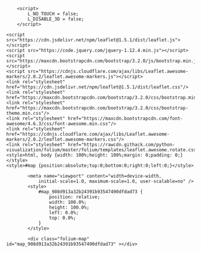 <!DOCTYPE html>
<head>    
    <meta http-equiv="content-type" content="text/html; charset=UTF-8" />
    
        <script>
            L_NO_TOUCH = false;
            L_DISABLE_3D = false;
        </script>
    
    <script src="https://cdn.jsdelivr.net/npm/leaflet@1.5.1/dist/leaflet.js"></script>
    <script src="https://code.jquery.com/jquery-1.12.4.min.js"></script>
    <script src="https://maxcdn.bootstrapcdn.com/bootstrap/3.2.0/js/bootstrap.min.js"></script>
    <script src="https://cdnjs.cloudflare.com/ajax/libs/Leaflet.awesome-markers/2.0.2/leaflet.awesome-markers.js"></script>
    <link rel="stylesheet" href="https://cdn.jsdelivr.net/npm/leaflet@1.5.1/dist/leaflet.css"/>
    <link rel="stylesheet" href="https://maxcdn.bootstrapcdn.com/bootstrap/3.2.0/css/bootstrap.min.css"/>
    <link rel="stylesheet" href="https://maxcdn.bootstrapcdn.com/bootstrap/3.2.0/css/bootstrap-theme.min.css"/>
    <link rel="stylesheet" href="https://maxcdn.bootstrapcdn.com/font-awesome/4.6.3/css/font-awesome.min.css"/>
    <link rel="stylesheet" href="https://cdnjs.cloudflare.com/ajax/libs/Leaflet.awesome-markers/2.0.2/leaflet.awesome-markers.css"/>
    <link rel="stylesheet" href="https://rawcdn.githack.com/python-visualization/folium/master/folium/templates/leaflet.awesome.rotate.css"/>
    <style>html, body {width: 100%;height: 100%;margin: 0;padding: 0;}</style>
    <style>#map {position:absolute;top:0;bottom:0;right:0;left:0;}</style>
    
            <meta name="viewport" content="width=device-width,
                initial-scale=1.0, maximum-scale=1.0, user-scalable=no" />
            <style>
                #map_908d913a32b24391b93547490dfdad73 {
                    position: relative;
                    width: 100.0%;
                    height: 100.0%;
                    left: 0.0%;
                    top: 0.0%;
                }
            </style>
        
</head>
<body>    
    
            <div class="folium-map" id="map_908d913a32b24391b93547490dfdad73" ></div>
        
</body>
<script>    
    
            var map_908d913a32b24391b93547490dfdad73 = L.map(
                "map_908d913a32b24391b93547490dfdad73",
                {
                    center: [-16.75, 36.5],
                    crs: L.CRS.EPSG3857,
                    maxBounds: [[-25.0, 30.0], [-8.5, 43.0]],
                    zoom: 10,
                    zoomControl: true,
                    preferCanvas: false,
                }
            );

            

        
    
            var tile_layer_3c459073294a40a5bf0f72484b7026bb = L.tileLayer(
                "https://{s}.tile.openstreetmap.org/{z}/{x}/{y}.png",
                {"attribution": "Data by \u0026copy; \u003ca href=\"http://openstreetmap.org\"\u003eOpenStreetMap\u003c/a\u003e, under \u003ca href=\"http://www.openstreetmap.org/copyright\"\u003eODbL\u003c/a\u003e.", "detectRetina": false, "maxNativeZoom": 18, "maxZoom": 18, "minZoom": 5, "noWrap": false, "opacity": 1, "subdomains": "abc", "tms": false}
            ).addTo(map_908d913a32b24391b93547490dfdad73);
        
    
            map_908d913a32b24391b93547490dfdad73.fitBounds(
                [[-25.0, 30.0], [-8.5, 43.0]],
                {}
            );
        
    
            var marker_7cc6462c321944d3bf2a1700a2600aeb = L.marker(
                [-16.8536831, 36.966587],
                {"iconSize": [14, 14]}
            ).addTo(map_908d913a32b24391b93547490dfdad73);
        
    
        var custom_icon_4539ae0001bb4520955632b94c438fdf = L.icon({"iconSize": [14, 14], "iconUrl": "https://static.thenounproject.com/png/2009208-200.png"});
        marker_7cc6462c321944d3bf2a1700a2600aeb.setIcon(custom_icon_4539ae0001bb4520955632b94c438fdf);
        
    
            var marker_5adb166dc0e44cbe91d1906081443b57 = L.marker(
                [-13.2721452, 35.2640604],
                {"iconSize": [14, 14]}
            ).addTo(map_908d913a32b24391b93547490dfdad73);
        
    
        var custom_icon_fff675b6aa1c4537b457baa6f710b3f5 = L.icon({"iconSize": [14, 14], "iconUrl": "https://static.thenounproject.com/png/2009208-200.png"});
        marker_5adb166dc0e44cbe91d1906081443b57.setIcon(custom_icon_fff675b6aa1c4537b457baa6f710b3f5);
        
    
            var marker_71762b5787474f18b8bf3eebeb4a57b1 = L.marker(
                [-21.5362894, 35.4731954],
                {"iconSize": [14, 14]}
            ).addTo(map_908d913a32b24391b93547490dfdad73);
        
    
        var custom_icon_d335ea980489483c9818fc7ef0f0fef2 = L.icon({"iconSize": [14, 14], "iconUrl": "https://static.thenounproject.com/png/2009208-200.png"});
        marker_71762b5787474f18b8bf3eebeb4a57b1.setIcon(custom_icon_d335ea980489483c9818fc7ef0f0fef2);
        
    
            var marker_f8c0907b05164eb490d8f6232d36558e = L.marker(
                [-21.1625508, 34.5610696],
                {"iconSize": [14, 14]}
            ).addTo(map_908d913a32b24391b93547490dfdad73);
        
    
        var custom_icon_05b26ae3e48f4495a8005bd1aca1a2bf = L.icon({"iconSize": [14, 14], "iconUrl": "https://static.thenounproject.com/png/2009208-200.png"});
        marker_f8c0907b05164eb490d8f6232d36558e.setIcon(custom_icon_05b26ae3e48f4495a8005bd1aca1a2bf);
        
    
            var marker_3b5554dc165545b9978921916716eda7 = L.marker(
                [-25.2659855, 33.2385979],
                {"iconSize": [14, 14]}
            ).addTo(map_908d913a32b24391b93547490dfdad73);
        
    
        var custom_icon_2895b03b26b047769556efad0c29fb1a = L.icon({"iconSize": [14, 14], "iconUrl": "https://static.thenounproject.com/png/2009208-200.png"});
        marker_3b5554dc165545b9978921916716eda7.setIcon(custom_icon_2895b03b26b047769556efad0c29fb1a);
        
    
            var marker_13f54e88d1db45d986f10c750897b182 = L.marker(
                [-14.8159887, 36.5316201],
                {"iconSize": [14, 14]}
            ).addTo(map_908d913a32b24391b93547490dfdad73);
        
    
        var custom_icon_983136740c4a4efd89370312475a7a41 = L.icon({"iconSize": [14, 14], "iconUrl": "https://static.thenounproject.com/png/2009208-200.png"});
        marker_13f54e88d1db45d986f10c750897b182.setIcon(custom_icon_983136740c4a4efd89370312475a7a41);
        
    
            var marker_572615d17063415ab92158efecde8215 = L.marker(
                [-25.9971447, 32.9293518],
                {"iconSize": [14, 14]}
            ).addTo(map_908d913a32b24391b93547490dfdad73);
        
    
        var custom_icon_499d735246924e21aa2afac7faf23474 = L.icon({"iconSize": [14, 14], "iconUrl": "https://static.thenounproject.com/png/2009208-200.png"});
        marker_572615d17063415ab92158efecde8215.setIcon(custom_icon_499d735246924e21aa2afac7faf23474);
        
    
            var marker_583cb35788a84943b07ad8a4e8defe18 = L.marker(
                [-11.6729002, 39.5630989],
                {"iconSize": [14, 14]}
            ).addTo(map_908d913a32b24391b93547490dfdad73);
        
    
        var custom_icon_9e9cf8aebd6f44559171eb0a6a1cd4f0 = L.icon({"iconSize": [14, 14], "iconUrl": "https://static.thenounproject.com/png/2009208-200.png"});
        marker_583cb35788a84943b07ad8a4e8defe18.setIcon(custom_icon_9e9cf8aebd6f44559171eb0a6a1cd4f0);
        
    
            var marker_da71da5900a14dfd8d717dfa16f1cbac = L.marker(
                [-26.8285522, 32.8377075],
                {"iconSize": [14, 14]}
            ).addTo(map_908d913a32b24391b93547490dfdad73);
        
    
        var custom_icon_3d96137ba2404bbf8f3c2d1a50b5d068 = L.icon({"iconSize": [14, 14], "iconUrl": "https://static.thenounproject.com/png/2009208-200.png"});
        marker_da71da5900a14dfd8d717dfa16f1cbac.setIcon(custom_icon_3d96137ba2404bbf8f3c2d1a50b5d068);
        
    
            var marker_d4eadf1feeb14151b6a01b55d5e19bfd = L.marker(
                [-15.6027002, 32.773201],
                {"iconSize": [14, 14]}
            ).addTo(map_908d913a32b24391b93547490dfdad73);
        
    
        var custom_icon_0f080ebf56e045b88c695028dc6468f8 = L.icon({"iconSize": [14, 14], "iconUrl": "https://static.thenounproject.com/png/2009208-200.png"});
        marker_d4eadf1feeb14151b6a01b55d5e19bfd.setIcon(custom_icon_0f080ebf56e045b88c695028dc6468f8);
        
    
            var marker_1101597701d14582baaae2a78dfef51c = L.marker(
                [-14.7054025, 34.353037],
                {"iconSize": [14, 14]}
            ).addTo(map_908d913a32b24391b93547490dfdad73);
        
    
        var custom_icon_011716a008d5430e8d26c8db3b6f6d1e = L.icon({"iconSize": [14, 14], "iconUrl": "https://static.thenounproject.com/png/2009208-200.png"});
        marker_1101597701d14582baaae2a78dfef51c.setIcon(custom_icon_011716a008d5430e8d26c8db3b6f6d1e);
        
    
            var marker_3b7ab1dcd7de4c5b81d1c593327772cd = L.marker(
                [-25.0377998, 33.6273994],
                {"iconSize": [14, 14]}
            ).addTo(map_908d913a32b24391b93547490dfdad73);
        
    
        var custom_icon_c83e215897144d5488296bb848a00978 = L.icon({"iconSize": [14, 14], "iconUrl": "https://static.thenounproject.com/png/2009208-200.png"});
        marker_3b7ab1dcd7de4c5b81d1c593327772cd.setIcon(custom_icon_c83e215897144d5488296bb848a00978);
        
    
            var marker_2d2d445c226a4119867a16dfde29af40 = L.marker(
                [-21.7080002, 35.4528008],
                {"iconSize": [14, 14]}
            ).addTo(map_908d913a32b24391b93547490dfdad73);
        
    
        var custom_icon_0c89ed185f7d4545bb3fdbb162c47539 = L.icon({"iconSize": [14, 14], "iconUrl": "https://static.thenounproject.com/png/2009208-200.png"});
        marker_2d2d445c226a4119867a16dfde29af40.setIcon(custom_icon_0c89ed185f7d4545bb3fdbb162c47539);
        
    
            var marker_94aa2a6ba4554f058da0a6da8cb1dabb = L.marker(
                [-13.1218996, 39.0527992],
                {"iconSize": [14, 14]}
            ).addTo(map_908d913a32b24391b93547490dfdad73);
        
    
        var custom_icon_d0ec6ad1a4b54a6fba6ac3fec750763b = L.icon({"iconSize": [14, 14], "iconUrl": "https://static.thenounproject.com/png/2009208-200.png"});
        marker_94aa2a6ba4554f058da0a6da8cb1dabb.setIcon(custom_icon_d0ec6ad1a4b54a6fba6ac3fec750763b);
        
    
            var marker_61ae8ef8c507491ab68147d151ac32fb = L.marker(
                [-21.6149998, 35.3380013],
                {"iconSize": [14, 14]}
            ).addTo(map_908d913a32b24391b93547490dfdad73);
        
    
        var custom_icon_82a941db48404f79881daf5890e09048 = L.icon({"iconSize": [14, 14], "iconUrl": "https://static.thenounproject.com/png/2009208-200.png"});
        marker_61ae8ef8c507491ab68147d151ac32fb.setIcon(custom_icon_82a941db48404f79881daf5890e09048);
        
    
            var marker_599c95b0f2bc43cfb74c9cbe397e5bc7 = L.marker(
                [-19.7997428, 34.9176636],
                {"iconSize": [14, 14]}
            ).addTo(map_908d913a32b24391b93547490dfdad73);
        
    
        var custom_icon_4e8820027fea490c920c69609d5af22b = L.icon({"iconSize": [14, 14], "iconUrl": "https://static.thenounproject.com/png/2009208-200.png"});
        marker_599c95b0f2bc43cfb74c9cbe397e5bc7.setIcon(custom_icon_4e8820027fea490c920c69609d5af22b);
        
    
            var marker_d6b2fd0a102748d9abc24eb66ebce4b0 = L.marker(
                [-26.802856, 32.8835637],
                {"iconSize": [14, 14]}
            ).addTo(map_908d913a32b24391b93547490dfdad73);
        
    
        var custom_icon_9893a3ef4445480d9f2b530c7b5bb8d4 = L.icon({"iconSize": [14, 14], "iconUrl": "https://static.thenounproject.com/png/2009208-200.png"});
        marker_d6b2fd0a102748d9abc24eb66ebce4b0.setIcon(custom_icon_9893a3ef4445480d9f2b530c7b5bb8d4);
        
    
            var marker_052ce0ad0d2743b4b630b1cdb5a049bb = L.marker(
                [-25.0319515, 32.7483858],
                {"iconSize": [14, 14]}
            ).addTo(map_908d913a32b24391b93547490dfdad73);
        
    
        var custom_icon_7ecc13df8d3543d09572f50dc86a29c4 = L.icon({"iconSize": [14, 14], "iconUrl": "https://static.thenounproject.com/png/2009208-200.png"});
        marker_052ce0ad0d2743b4b630b1cdb5a049bb.setIcon(custom_icon_7ecc13df8d3543d09572f50dc86a29c4);
        
    
            var marker_5f405fe5b5fb4bd48e9ea894422f65ed = L.marker(
                [-22.8208754, 32.0042977],
                {"iconSize": [14, 14]}
            ).addTo(map_908d913a32b24391b93547490dfdad73);
        
    
        var custom_icon_a73db77392a34191a3d57918dec4215e = L.icon({"iconSize": [14, 14], "iconUrl": "https://static.thenounproject.com/png/2009208-200.png"});
        marker_5f405fe5b5fb4bd48e9ea894422f65ed.setIcon(custom_icon_a73db77392a34191a3d57918dec4215e);
        
    
            var marker_67d32db2bf714b2cbe1ad44bb0d2d315 = L.marker(
                [-21.5879383, 32.9292169],
                {"iconSize": [14, 14]}
            ).addTo(map_908d913a32b24391b93547490dfdad73);
        
    
        var custom_icon_a1793073bd7e4c9fa2e1898ddb4da750 = L.icon({"iconSize": [14, 14], "iconUrl": "https://static.thenounproject.com/png/2009208-200.png"});
        marker_67d32db2bf714b2cbe1ad44bb0d2d315.setIcon(custom_icon_a1793073bd7e4c9fa2e1898ddb4da750);
        
    
            var marker_26195827479242d5964a93fd2db970ba = L.marker(
                [-25.2376204, 32.1598927],
                {"iconSize": [14, 14]}
            ).addTo(map_908d913a32b24391b93547490dfdad73);
        
    
        var custom_icon_75956e344fb54ff9bbcd13303abd29f3 = L.icon({"iconSize": [14, 14], "iconUrl": "https://static.thenounproject.com/png/2009208-200.png"});
        marker_26195827479242d5964a93fd2db970ba.setIcon(custom_icon_75956e344fb54ff9bbcd13303abd29f3);
        
    
            var marker_2f61d23c971244dba90375efa4c81c82 = L.marker(
                [-25.1995933, 33.5011298],
                {"iconSize": [14, 14]}
            ).addTo(map_908d913a32b24391b93547490dfdad73);
        
    
        var custom_icon_5725b95ac4f74d3e961458e620368e0e = L.icon({"iconSize": [14, 14], "iconUrl": "https://static.thenounproject.com/png/2009208-200.png"});
        marker_2f61d23c971244dba90375efa4c81c82.setIcon(custom_icon_5725b95ac4f74d3e961458e620368e0e);
        
    
            var marker_8874c5fd4dd044daa7a6555ac71ab1fa = L.marker(
                [-21.7532037, 35.0598754],
                {"iconSize": [14, 14]}
            ).addTo(map_908d913a32b24391b93547490dfdad73);
        
    
        var custom_icon_ddba9f5e1fcb448080fbf60927d781d0 = L.icon({"iconSize": [14, 14], "iconUrl": "https://static.thenounproject.com/png/2009208-200.png"});
        marker_8874c5fd4dd044daa7a6555ac71ab1fa.setIcon(custom_icon_ddba9f5e1fcb448080fbf60927d781d0);
        
    
            var marker_cfd6b63dac2d4f3783efa7c83a77bf6a = L.marker(
                [-21.5264614, 35.4807876],
                {"iconSize": [14, 14]}
            ).addTo(map_908d913a32b24391b93547490dfdad73);
        
    
        var custom_icon_0637c144024444e2b97e56ea4e784f30 = L.icon({"iconSize": [14, 14], "iconUrl": "https://static.thenounproject.com/png/2009208-200.png"});
        marker_cfd6b63dac2d4f3783efa7c83a77bf6a.setIcon(custom_icon_0637c144024444e2b97e56ea4e784f30);
        
    
            var marker_cd89aedc8bb742f9a64d8a4002626d1f = L.marker(
                [-12.2005615, 40.5689777],
                {"iconSize": [14, 14]}
            ).addTo(map_908d913a32b24391b93547490dfdad73);
        
    
        var custom_icon_62c823a22838450eaed1fa818eade756 = L.icon({"iconSize": [14, 14], "iconUrl": "https://static.thenounproject.com/png/2009208-200.png"});
        marker_cd89aedc8bb742f9a64d8a4002626d1f.setIcon(custom_icon_62c823a22838450eaed1fa818eade756);
        
    
            var marker_7801485eac34412e820deffe748e6713 = L.marker(
                [-17.8631466, 36.8702758],
                {"iconSize": [14, 14]}
            ).addTo(map_908d913a32b24391b93547490dfdad73);
        
    
        var custom_icon_71cd67de192e4ca19dac173f8689d9bc = L.icon({"iconSize": [14, 14], "iconUrl": "https://static.thenounproject.com/png/2009208-200.png"});
        marker_7801485eac34412e820deffe748e6713.setIcon(custom_icon_71cd67de192e4ca19dac173f8689d9bc);
        
    
            var marker_87883f45f9774b889c81e0c6d704967c = L.marker(
                [-23.9395556, 32.1538495],
                {"iconSize": [14, 14]}
            ).addTo(map_908d913a32b24391b93547490dfdad73);
        
    
        var custom_icon_b7809f82bf194b0d8caacf1497415018 = L.icon({"iconSize": [14, 14], "iconUrl": "https://static.thenounproject.com/png/2009208-200.png"});
        marker_87883f45f9774b889c81e0c6d704967c.setIcon(custom_icon_b7809f82bf194b0d8caacf1497415018);
        
    
            var marker_a47da563cb774f0a803505cdbd7e4271 = L.marker(
                [-25.309864, 32.2587114],
                {"iconSize": [14, 14]}
            ).addTo(map_908d913a32b24391b93547490dfdad73);
        
    
        var custom_icon_3190da2d3c304c15bd4b97e53b472485 = L.icon({"iconSize": [14, 14], "iconUrl": "https://static.thenounproject.com/png/2009208-200.png"});
        marker_a47da563cb774f0a803505cdbd7e4271.setIcon(custom_icon_3190da2d3c304c15bd4b97e53b472485);
        
    
            var marker_005988d3220d49108a51baec39ffc4cb = L.marker(
                [-26.0461341, 32.2776677],
                {"iconSize": [14, 14]}
            ).addTo(map_908d913a32b24391b93547490dfdad73);
        
    
        var custom_icon_b889fa518159425f8a5021a88b8311a5 = L.icon({"iconSize": [14, 14], "iconUrl": "https://static.thenounproject.com/png/2009208-200.png"});
        marker_005988d3220d49108a51baec39ffc4cb.setIcon(custom_icon_b889fa518159425f8a5021a88b8311a5);
        
    
            var marker_53bc2520af11431ebab20d1ba8368877 = L.marker(
                [-12.3501793, 40.6019581],
                {"iconSize": [14, 14]}
            ).addTo(map_908d913a32b24391b93547490dfdad73);
        
    
        var custom_icon_05b25e264814424db18d03ab6a5e7b22 = L.icon({"iconSize": [14, 14], "iconUrl": "https://static.thenounproject.com/png/2009208-200.png"});
        marker_53bc2520af11431ebab20d1ba8368877.setIcon(custom_icon_05b25e264814424db18d03ab6a5e7b22);
        
    
            var marker_d7e60c7d92884684bd9d4d7019170b64 = L.marker(
                [-14.2110529, 40.6967906],
                {"iconSize": [14, 14]}
            ).addTo(map_908d913a32b24391b93547490dfdad73);
        
    
        var custom_icon_5cce561d5cfc4fccb4d5e048a65b7881 = L.icon({"iconSize": [14, 14], "iconUrl": "https://static.thenounproject.com/png/2009208-200.png"});
        marker_d7e60c7d92884684bd9d4d7019170b64.setIcon(custom_icon_5cce561d5cfc4fccb4d5e048a65b7881);
        
    
            var marker_5e3f5f5a6dd64720afce45981fddade2 = L.marker(
                [-13.4070995, 39.8028527],
                {"iconSize": [14, 14]}
            ).addTo(map_908d913a32b24391b93547490dfdad73);
        
    
        var custom_icon_307add1d5b3744d08cb3279aac4169cd = L.icon({"iconSize": [14, 14], "iconUrl": "https://static.thenounproject.com/png/2009208-200.png"});
        marker_5e3f5f5a6dd64720afce45981fddade2.setIcon(custom_icon_307add1d5b3744d08cb3279aac4169cd);
        
    
            var marker_2ba65ee6ae344308bf1573a3316ce665 = L.marker(
                [-14.8790274, 40.0434146],
                {"iconSize": [14, 14]}
            ).addTo(map_908d913a32b24391b93547490dfdad73);
        
    
        var custom_icon_1162c536d36543ef90dd3ecb76d9e5cd = L.icon({"iconSize": [14, 14], "iconUrl": "https://static.thenounproject.com/png/2009208-200.png"});
        marker_2ba65ee6ae344308bf1573a3316ce665.setIcon(custom_icon_1162c536d36543ef90dd3ecb76d9e5cd);
        
    
            var marker_2cf36f436dec4433aaa8093a3c92da7a = L.marker(
                [-15.5040186, 36.98669],
                {"iconSize": [14, 14]}
            ).addTo(map_908d913a32b24391b93547490dfdad73);
        
    
        var custom_icon_e65d914a30a6489ab6cd2d2d7af2ca94 = L.icon({"iconSize": [14, 14], "iconUrl": "https://static.thenounproject.com/png/2009208-200.png"});
        marker_2cf36f436dec4433aaa8093a3c92da7a.setIcon(custom_icon_e65d914a30a6489ab6cd2d2d7af2ca94);
        
    
            var marker_7e7c67cb3d5344b0bc31e77202bc69ec = L.marker(
                [-15.7363258, 32.762586],
                {"iconSize": [14, 14]}
            ).addTo(map_908d913a32b24391b93547490dfdad73);
        
    
        var custom_icon_2c92d5d18c994540bf502784c8092d21 = L.icon({"iconSize": [14, 14], "iconUrl": "https://static.thenounproject.com/png/2009208-200.png"});
        marker_7e7c67cb3d5344b0bc31e77202bc69ec.setIcon(custom_icon_2c92d5d18c994540bf502784c8092d21);
        
    
            var marker_edfff071988a446e8b57bd7d866e3a04 = L.marker(
                [-24.2247201, 35.4216259],
                {"iconSize": [14, 14]}
            ).addTo(map_908d913a32b24391b93547490dfdad73);
        
    
        var custom_icon_3666710b4e354dc4829f9660b92630c6 = L.icon({"iconSize": [14, 14], "iconUrl": "https://static.thenounproject.com/png/2009208-200.png"});
        marker_edfff071988a446e8b57bd7d866e3a04.setIcon(custom_icon_3666710b4e354dc4829f9660b92630c6);
        
    
            var marker_004fbb4a23e74118888f4f31f585f250 = L.marker(
                [-11.3596821, 40.3538089],
                {"iconSize": [14, 14]}
            ).addTo(map_908d913a32b24391b93547490dfdad73);
        
    
        var custom_icon_acf677b8746343eeba09a027c4fae707 = L.icon({"iconSize": [14, 14], "iconUrl": "https://static.thenounproject.com/png/2009208-200.png"});
        marker_004fbb4a23e74118888f4f31f585f250.setIcon(custom_icon_acf677b8746343eeba09a027c4fae707);
        
    
            var marker_a46d0ec213574f149db9db4648d4c5b9 = L.marker(
                [-10.7524932, 40.47087],
                {"iconSize": [14, 14]}
            ).addTo(map_908d913a32b24391b93547490dfdad73);
        
    
        var custom_icon_f15eee4475c340de83ffc66a1a92206a = L.icon({"iconSize": [14, 14], "iconUrl": "https://static.thenounproject.com/png/2009208-200.png"});
        marker_a46d0ec213574f149db9db4648d4c5b9.setIcon(custom_icon_f15eee4475c340de83ffc66a1a92206a);
        
    
            var marker_33fb6eb59fdb439eb718cb42f9824277 = L.marker(
                [-11.9008621, 37.1886348],
                {"iconSize": [14, 14]}
            ).addTo(map_908d913a32b24391b93547490dfdad73);
        
    
        var custom_icon_edcadaaa2023485cb1d51d418d11d4f6 = L.icon({"iconSize": [14, 14], "iconUrl": "https://static.thenounproject.com/png/2009208-200.png"});
        marker_33fb6eb59fdb439eb718cb42f9824277.setIcon(custom_icon_edcadaaa2023485cb1d51d418d11d4f6);
        
    
            var marker_bf81c4fc7c544578abc97c72915ec718 = L.marker(
                [-12.5498226, 36.2569637],
                {"iconSize": [14, 14]}
            ).addTo(map_908d913a32b24391b93547490dfdad73);
        
    
        var custom_icon_58bdbb5b640d45a0b0bb44503fb2b096 = L.icon({"iconSize": [14, 14], "iconUrl": "https://static.thenounproject.com/png/2009208-200.png"});
        marker_bf81c4fc7c544578abc97c72915ec718.setIcon(custom_icon_58bdbb5b640d45a0b0bb44503fb2b096);
        
    
            var marker_ae6ea42f76774963a19f22eba9810de5 = L.marker(
                [-11.6412688, 37.1481759],
                {"iconSize": [14, 14]}
            ).addTo(map_908d913a32b24391b93547490dfdad73);
        
    
        var custom_icon_02f28123af344997801ea67ba99fa9c8 = L.icon({"iconSize": [14, 14], "iconUrl": "https://static.thenounproject.com/png/2009208-200.png"});
        marker_ae6ea42f76774963a19f22eba9810de5.setIcon(custom_icon_02f28123af344997801ea67ba99fa9c8);
        
    
            var marker_9ed24bd859d84c0cbbfbda35464f195e = L.marker(
                [-11.3401855, 38.3030171],
                {"iconSize": [14, 14]}
            ).addTo(map_908d913a32b24391b93547490dfdad73);
        
    
        var custom_icon_32bbaff9271944c0b7f49e0ad054ebed = L.icon({"iconSize": [14, 14], "iconUrl": "https://static.thenounproject.com/png/2009208-200.png"});
        marker_9ed24bd859d84c0cbbfbda35464f195e.setIcon(custom_icon_32bbaff9271944c0b7f49e0ad054ebed);
        
    
            var marker_de6d07de78854c8e8ad9f8d4ee053181 = L.marker(
                [-12.6018862, 36.5552365],
                {"iconSize": [14, 14]}
            ).addTo(map_908d913a32b24391b93547490dfdad73);
        
    
        var custom_icon_261dcc5bc1ea4bc39d5e76384e878cdb = L.icon({"iconSize": [14, 14], "iconUrl": "https://static.thenounproject.com/png/2009208-200.png"});
        marker_de6d07de78854c8e8ad9f8d4ee053181.setIcon(custom_icon_261dcc5bc1ea4bc39d5e76384e878cdb);
        
    
            var marker_c1455d1595bc4fc8a0956e9bffcab4e2 = L.marker(
                [-12.4660624, 37.6600486],
                {"iconSize": [14, 14]}
            ).addTo(map_908d913a32b24391b93547490dfdad73);
        
    
        var custom_icon_677a8d3669a14af4bd1fabf06202cda2 = L.icon({"iconSize": [14, 14], "iconUrl": "https://static.thenounproject.com/png/2009208-200.png"});
        marker_c1455d1595bc4fc8a0956e9bffcab4e2.setIcon(custom_icon_677a8d3669a14af4bd1fabf06202cda2);
        
    
            var marker_6dafac4b04404ceb8dacce53058cfcf2 = L.marker(
                [-12.2424529, 38.0001527],
                {"iconSize": [14, 14]}
            ).addTo(map_908d913a32b24391b93547490dfdad73);
        
    
        var custom_icon_b37a30756e3841409f43d8005bc7d4eb = L.icon({"iconSize": [14, 14], "iconUrl": "https://static.thenounproject.com/png/2009208-200.png"});
        marker_6dafac4b04404ceb8dacce53058cfcf2.setIcon(custom_icon_b37a30756e3841409f43d8005bc7d4eb);
        
    
            var marker_472b9f052af949aca0b9c0e147bcc1f4 = L.marker(
                [-12.1403522, 38.3189937],
                {"iconSize": [14, 14]}
            ).addTo(map_908d913a32b24391b93547490dfdad73);
        
    
        var custom_icon_6086e068337948edbf90859d04c1e68b = L.icon({"iconSize": [14, 14], "iconUrl": "https://static.thenounproject.com/png/2009208-200.png"});
        marker_472b9f052af949aca0b9c0e147bcc1f4.setIcon(custom_icon_6086e068337948edbf90859d04c1e68b);
        
    
            var marker_ae81464a7aea493191117c027a95d91f = L.marker(
                [-12.1515121, 38.2838889],
                {"iconSize": [14, 14]}
            ).addTo(map_908d913a32b24391b93547490dfdad73);
        
    
        var custom_icon_e27c687b85b94d658718b44f54a8d77e = L.icon({"iconSize": [14, 14], "iconUrl": "https://static.thenounproject.com/png/2009208-200.png"});
        marker_ae81464a7aea493191117c027a95d91f.setIcon(custom_icon_e27c687b85b94d658718b44f54a8d77e);
        
    
            var marker_a01c1dabbd444ac3a87d7d7f5b8402d8 = L.marker(
                [-12.1696793, 37.54613],
                {"iconSize": [14, 14]}
            ).addTo(map_908d913a32b24391b93547490dfdad73);
        
    
        var custom_icon_cd0865877fe14ac6b4fc21d9a5341891 = L.icon({"iconSize": [14, 14], "iconUrl": "https://static.thenounproject.com/png/2009208-200.png"});
        marker_a01c1dabbd444ac3a87d7d7f5b8402d8.setIcon(custom_icon_cd0865877fe14ac6b4fc21d9a5341891);
        
    
            var marker_be1e74c54de941b5aeaa827353c28573 = L.marker(
                [-11.0729292, 39.6748264],
                {"iconSize": [14, 14]}
            ).addTo(map_908d913a32b24391b93547490dfdad73);
        
    
        var custom_icon_32ecd0b2616c4155837acfcb773e5f81 = L.icon({"iconSize": [14, 14], "iconUrl": "https://static.thenounproject.com/png/2009208-200.png"});
        marker_be1e74c54de941b5aeaa827353c28573.setIcon(custom_icon_32ecd0b2616c4155837acfcb773e5f81);
        
    
            var marker_b01bfcb54973459c96cca8db055f724b = L.marker(
                [-17.8636198, 36.8703153],
                {"iconSize": [14, 14]}
            ).addTo(map_908d913a32b24391b93547490dfdad73);
        
    
        var custom_icon_5a85cbfb3e124d4a822bab06d0af8b00 = L.icon({"iconSize": [14, 14], "iconUrl": "https://static.thenounproject.com/png/2009208-200.png"});
        marker_b01bfcb54973459c96cca8db055f724b.setIcon(custom_icon_5a85cbfb3e124d4a822bab06d0af8b00);
        
    
            var marker_752e7e9991e445db8c7ab1ad9ce2011c = L.marker(
                [-16.1134508, 33.6397552],
                {"iconSize": [14, 14]}
            ).addTo(map_908d913a32b24391b93547490dfdad73);
        
    
        var custom_icon_14321d7da18f41fea2236634908d6c52 = L.icon({"iconSize": [14, 14], "iconUrl": "https://static.thenounproject.com/png/2009208-200.png"});
        marker_752e7e9991e445db8c7ab1ad9ce2011c.setIcon(custom_icon_14321d7da18f41fea2236634908d6c52);
        
    
            var marker_29953df88208435f8095fe1de3a58f4e = L.marker(
                [-16.113449, 33.6396726],
                {"iconSize": [14, 14]}
            ).addTo(map_908d913a32b24391b93547490dfdad73);
        
    
        var custom_icon_e296f8ab267d41aeb9066f3c51b44028 = L.icon({"iconSize": [14, 14], "iconUrl": "https://static.thenounproject.com/png/2009208-200.png"});
        marker_29953df88208435f8095fe1de3a58f4e.setIcon(custom_icon_e296f8ab267d41aeb9066f3c51b44028);
        
    
            var marker_b22f6a10cb344707a015cfbbf8942774 = L.marker(
                [-16.1134473, 33.6395895],
                {"iconSize": [14, 14]}
            ).addTo(map_908d913a32b24391b93547490dfdad73);
        
    
        var custom_icon_5269b8c1d37c4ca2823ccc8b70fc0e30 = L.icon({"iconSize": [14, 14], "iconUrl": "https://static.thenounproject.com/png/2009208-200.png"});
        marker_b22f6a10cb344707a015cfbbf8942774.setIcon(custom_icon_5269b8c1d37c4ca2823ccc8b70fc0e30);
        
    
            var marker_fc98e947580741f8a87b9f78a74023a2 = L.marker(
                [-16.1134454, 33.639501],
                {"iconSize": [14, 14]}
            ).addTo(map_908d913a32b24391b93547490dfdad73);
        
    
        var custom_icon_67bb333d6cc14a61ab014db6258ea997 = L.icon({"iconSize": [14, 14], "iconUrl": "https://static.thenounproject.com/png/2009208-200.png"});
        marker_fc98e947580741f8a87b9f78a74023a2.setIcon(custom_icon_67bb333d6cc14a61ab014db6258ea997);
        
    
            var marker_ed36395476d44f8f8e6c20577273d757 = L.marker(
                [-16.1134424, 33.6393642],
                {"iconSize": [14, 14]}
            ).addTo(map_908d913a32b24391b93547490dfdad73);
        
    
        var custom_icon_772075cef3d0472582d9a0552e37884b = L.icon({"iconSize": [14, 14], "iconUrl": "https://static.thenounproject.com/png/2009208-200.png"});
        marker_ed36395476d44f8f8e6c20577273d757.setIcon(custom_icon_772075cef3d0472582d9a0552e37884b);
        
    
            var marker_143b192662b84f969957f44ab39a10b6 = L.marker(
                [-16.1254926, 33.6398068],
                {"iconSize": [14, 14]}
            ).addTo(map_908d913a32b24391b93547490dfdad73);
        
    
        var custom_icon_016767773a1948a1aa35130244712791 = L.icon({"iconSize": [14, 14], "iconUrl": "https://static.thenounproject.com/png/2009208-200.png"});
        marker_143b192662b84f969957f44ab39a10b6.setIcon(custom_icon_016767773a1948a1aa35130244712791);
        
    
            var marker_ae9cc3db60a74c4385c3c91ddffcdd6d = L.marker(
                [-15.1999937, 35.8695997],
                {"iconSize": [14, 14]}
            ).addTo(map_908d913a32b24391b93547490dfdad73);
        
    
        var custom_icon_6423972fda344de0a7ed3729be71a706 = L.icon({"iconSize": [14, 14], "iconUrl": "https://static.thenounproject.com/png/2009208-200.png"});
        marker_ae9cc3db60a74c4385c3c91ddffcdd6d.setIcon(custom_icon_6423972fda344de0a7ed3729be71a706);
        
    
            var marker_3ac5f0294cd34b6b94a8d8f7656d16fe = L.marker(
                [-12.7015132, 34.8043578],
                {"iconSize": [14, 14]}
            ).addTo(map_908d913a32b24391b93547490dfdad73);
        
    
        var custom_icon_cf0a8e57682a4025be6863f85f9173f1 = L.icon({"iconSize": [14, 14], "iconUrl": "https://static.thenounproject.com/png/2009208-200.png"});
        marker_3ac5f0294cd34b6b94a8d8f7656d16fe.setIcon(custom_icon_cf0a8e57682a4025be6863f85f9173f1);
        
    
            var marker_1da5aa1fdc8e43b8a8bb000b7aa54816 = L.marker(
                [-26.3936269, 32.6508692],
                {"iconSize": [14, 14]}
            ).addTo(map_908d913a32b24391b93547490dfdad73);
        
    
        var custom_icon_77a20147f4934f25b2b7b4588159eb7c = L.icon({"iconSize": [14, 14], "iconUrl": "https://static.thenounproject.com/png/2009208-200.png"});
        marker_1da5aa1fdc8e43b8a8bb000b7aa54816.setIcon(custom_icon_77a20147f4934f25b2b7b4588159eb7c);
        
    
            var marker_86b046b67759469b83c04d13f7a9e28e = L.marker(
                [-19.8933436, 34.5856456],
                {"iconSize": [14, 14]}
            ).addTo(map_908d913a32b24391b93547490dfdad73);
        
    
        var custom_icon_ed2cedbe2ab94d179747c996eb8ff7ac = L.icon({"iconSize": [14, 14], "iconUrl": "https://static.thenounproject.com/png/2009208-200.png"});
        marker_86b046b67759469b83c04d13f7a9e28e.setIcon(custom_icon_ed2cedbe2ab94d179747c996eb8ff7ac);
        
    
            var marker_3df587e25f7f4a6793825b4e33e0b400 = L.marker(
                [-19.7952029, 34.896896],
                {"iconSize": [14, 14]}
            ).addTo(map_908d913a32b24391b93547490dfdad73);
        
    
        var custom_icon_ba963fff10ca4b3fa1a7dcefa40cdf81 = L.icon({"iconSize": [14, 14], "iconUrl": "https://static.thenounproject.com/png/2009208-200.png"});
        marker_3df587e25f7f4a6793825b4e33e0b400.setIcon(custom_icon_ba963fff10ca4b3fa1a7dcefa40cdf81);
        
    
            var marker_fd9ba120426b44518d3e4da886a45ec7 = L.marker(
                [-19.7999018, 34.9182957],
                {"iconSize": [14, 14]}
            ).addTo(map_908d913a32b24391b93547490dfdad73);
        
    
        var custom_icon_5316e855c07b4700aafa9de6644f7563 = L.icon({"iconSize": [14, 14], "iconUrl": "https://static.thenounproject.com/png/2009208-200.png"});
        marker_fd9ba120426b44518d3e4da886a45ec7.setIcon(custom_icon_5316e855c07b4700aafa9de6644f7563);
        
    
            var marker_c9cad3433b7b41afabecc155c548cea7 = L.marker(
                [-19.7935243, 34.8993105],
                {"iconSize": [14, 14]}
            ).addTo(map_908d913a32b24391b93547490dfdad73);
        
    
        var custom_icon_a24f1bebe81b41e4aa885c3ef5731801 = L.icon({"iconSize": [14, 14], "iconUrl": "https://static.thenounproject.com/png/2009208-200.png"});
        marker_c9cad3433b7b41afabecc155c548cea7.setIcon(custom_icon_a24f1bebe81b41e4aa885c3ef5731801);
        
    
            var marker_d722873bd996402991aac1791fef4368 = L.marker(
                [-19.7976317, 34.9061903],
                {"iconSize": [14, 14]}
            ).addTo(map_908d913a32b24391b93547490dfdad73);
        
    
        var custom_icon_0e94f9c14afa403dbf0cad1473546995 = L.icon({"iconSize": [14, 14], "iconUrl": "https://static.thenounproject.com/png/2009208-200.png"});
        marker_d722873bd996402991aac1791fef4368.setIcon(custom_icon_0e94f9c14afa403dbf0cad1473546995);
        
    
            var marker_cd801bdf4b3b45eea1de435045a8cd1c = L.marker(
                [-19.7995068, 34.9155539],
                {"iconSize": [14, 14]}
            ).addTo(map_908d913a32b24391b93547490dfdad73);
        
    
        var custom_icon_c5cae7ac5ce547e38cea84d50e908758 = L.icon({"iconSize": [14, 14], "iconUrl": "https://static.thenounproject.com/png/2009208-200.png"});
        marker_cd801bdf4b3b45eea1de435045a8cd1c.setIcon(custom_icon_c5cae7ac5ce547e38cea84d50e908758);
        
    
            var marker_307729134bce4697bcf6a2ef793211c5 = L.marker(
                [-19.799879, 34.9214199],
                {"iconSize": [14, 14]}
            ).addTo(map_908d913a32b24391b93547490dfdad73);
        
    
        var custom_icon_3e559678f0044f8c9760eee88903a293 = L.icon({"iconSize": [14, 14], "iconUrl": "https://static.thenounproject.com/png/2009208-200.png"});
        marker_307729134bce4697bcf6a2ef793211c5.setIcon(custom_icon_3e559678f0044f8c9760eee88903a293);
        
    
            var marker_5f22eacfc6cf4885a8a7e12c396201a2 = L.marker(
                [-19.796438, 34.9045864],
                {"iconSize": [14, 14]}
            ).addTo(map_908d913a32b24391b93547490dfdad73);
        
    
        var custom_icon_c7d49d2189db44309ef99c9050d2d964 = L.icon({"iconSize": [14, 14], "iconUrl": "https://static.thenounproject.com/png/2009208-200.png"});
        marker_5f22eacfc6cf4885a8a7e12c396201a2.setIcon(custom_icon_c7d49d2189db44309ef99c9050d2d964);
        
    
            var marker_681f330f724f43a5b78cdfffc3ccabc0 = L.marker(
                [-17.8501549, 36.8689343],
                {"iconSize": [14, 14]}
            ).addTo(map_908d913a32b24391b93547490dfdad73);
        
    
        var custom_icon_55c504f118e04cd3a017d264502f2f4b = L.icon({"iconSize": [14, 14], "iconUrl": "https://static.thenounproject.com/png/2009208-200.png"});
        marker_681f330f724f43a5b78cdfffc3ccabc0.setIcon(custom_icon_55c504f118e04cd3a017d264502f2f4b);
        
    
            var marker_241337e99c9f4e36aaa7b204c9c5e7ed = L.marker(
                [-17.8587714, 36.8698007],
                {"iconSize": [14, 14]}
            ).addTo(map_908d913a32b24391b93547490dfdad73);
        
    
        var custom_icon_27ff966baf944bdc8b8eed69d2ba7daf = L.icon({"iconSize": [14, 14], "iconUrl": "https://static.thenounproject.com/png/2009208-200.png"});
        marker_241337e99c9f4e36aaa7b204c9c5e7ed.setIcon(custom_icon_27ff966baf944bdc8b8eed69d2ba7daf);
        
    
            var marker_1d38f9cffef349f1a391cfc263fbc12c = L.marker(
                [-19.1489727, 33.4278915],
                {"iconSize": [14, 14]}
            ).addTo(map_908d913a32b24391b93547490dfdad73);
        
    
        var custom_icon_1ebb37e2166e441e84a5fb1b4f0dcb4d = L.icon({"iconSize": [14, 14], "iconUrl": "https://static.thenounproject.com/png/2009208-200.png"});
        marker_1d38f9cffef349f1a391cfc263fbc12c.setIcon(custom_icon_1ebb37e2166e441e84a5fb1b4f0dcb4d);
        
    
            var marker_8bd59473d2cb41319e0f8d3124de74a7 = L.marker(
                [-19.1479985, 33.4282918],
                {"iconSize": [14, 14]}
            ).addTo(map_908d913a32b24391b93547490dfdad73);
        
    
        var custom_icon_1e2850ef8d8c449588afffe2f6dc9ef7 = L.icon({"iconSize": [14, 14], "iconUrl": "https://static.thenounproject.com/png/2009208-200.png"});
        marker_8bd59473d2cb41319e0f8d3124de74a7.setIcon(custom_icon_1e2850ef8d8c449588afffe2f6dc9ef7);
        
    
            var marker_9d4f37b439254c83a89fc1a19fbc72f5 = L.marker(
                [-19.1499533, 33.4281135],
                {"iconSize": [14, 14]}
            ).addTo(map_908d913a32b24391b93547490dfdad73);
        
    
        var custom_icon_496f8d75543a43c2b5a84bca176a0126 = L.icon({"iconSize": [14, 14], "iconUrl": "https://static.thenounproject.com/png/2009208-200.png"});
        marker_9d4f37b439254c83a89fc1a19fbc72f5.setIcon(custom_icon_496f8d75543a43c2b5a84bca176a0126);
        
</script>
